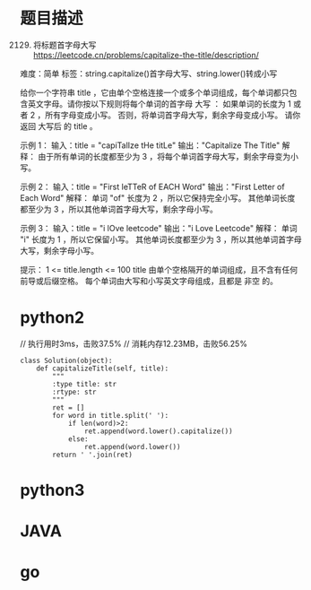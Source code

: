 # 题目描述

2129. 将标题首字母大写  
https://leetcode.cn/problems/capitalize-the-title/description/  

难度：简单
标签：string.capitalize()首字母大写、string.lower()转成小写

给你一个字符串 title ，它由单个空格连接一个或多个单词组成，每个单词都只包含英文字母。请你按以下规则将每个单词的首字母 大写 ：
如果单词的长度为 1 或者 2 ，所有字母变成小写。
否则，将单词首字母大写，剩余字母变成小写。
请你返回 大写后 的 title 。

示例 1：
输入：title = "capiTalIze tHe titLe"
输出："Capitalize The Title"
解释：
由于所有单词的长度都至少为 3 ，将每个单词首字母大写，剩余字母变为小写。

示例 2：
输入：title = "First leTTeR of EACH Word"
输出："First Letter of Each Word"
解释：
单词 "of" 长度为 2 ，所以它保持完全小写。
其他单词长度都至少为 3 ，所以其他单词首字母大写，剩余字母小写。

示例 3：
输入：title = "i lOve leetcode"
输出："i Love Leetcode"
解释：
单词 "i" 长度为 1 ，所以它保留小写。
其他单词长度都至少为 3 ，所以其他单词首字母大写，剩余字母小写。

提示：
1 <= title.length <= 100
title 由单个空格隔开的单词组成，且不含有任何前导或后缀空格。
每个单词由大写和小写英文字母组成，且都是 非空 的。

# python2

// 执行用时3ms，击败37.5%
// 消耗内存12.23MB，击败56.25%
```
class Solution(object):
    def capitalizeTitle(self, title):
        """
        :type title: str
        :rtype: str
        """
        ret = []
        for word in title.split(' '):
            if len(word)>2:
                ret.append(word.lower().capitalize())
            else:
                ret.append(word.lower())
        return ' '.join(ret)
```

# python3 

# JAVA

# go
